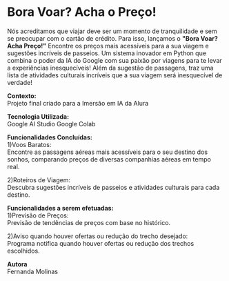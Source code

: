 # Bora Voar? Acha o Preço!
Nós acreditamos que viajar deve ser um momento de tranquilidade e sem se preocupar com o cartão de crédito. Para isso, lançamos o **"Bora Voar? Acha Preço!"** Encontre os preços mais acessíveis para a sua viagem e sugestões incríveis de passeios. Um sistema inovador em Python que combina o poder da IA do Google com sua paixão por viagens para te levar a experiências inesquecíveis! Além da sugestão de passagens, traz uma lista de atividades culturais incríveis que a sua viagem será inesquecível de verdade!

**Contexto:**  
Projeto final criado para a Imersão em IA da Alura

**Tecnologia Utilizada:**  
Google AI Studio
Google Colab

**Funcionalidades Concluídas:**  
1)Voos Baratos:  
Encontre as passagens aéreas mais acessíveis para o seu destino dos sonhos, comparando preços de diversas companhias aéreas em tempo real.

2)Roteiros de Viagem:  
Descubra sugestões incríveis de passeios e atividades culturais para cada destino.

**Funcionalidades a serem efetuadas:**  
1)Previsão de Preços:  
Previsão de tendências de preços com base no histórico.

2)Aviso quando houver ofertas ou redução do trecho desejado:  
Programa notifica quando houver ofertas ou redução dos trechos escolhidos.

**Autora**  
Fernanda Molinas

  
